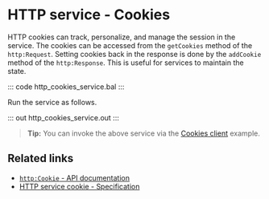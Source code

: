# HTTP service - Cookies

HTTP cookies can track, personalize, and manage the session in the service. The cookies can be accessed from the `getCookies` method of the `http:Request`. Setting cookies back in the response is done by the `addCookie` method of the `http:Response`. This is useful for services to maintain the state.

::: code http_cookies_service.bal :::

Run the service as follows.

::: out http_cookies_service.out :::

>**Tip:** You can invoke the above service via the [Cookies client](/learn/by-example/http-cookies-client/) example.

## Related links
- [`http:Cookie` - API documentation](https://lib.ballerina.io/ballerina/http/latest/classes/Cookie)
- [HTTP service cookie - Specification](/spec/http/#2416-cookie)
